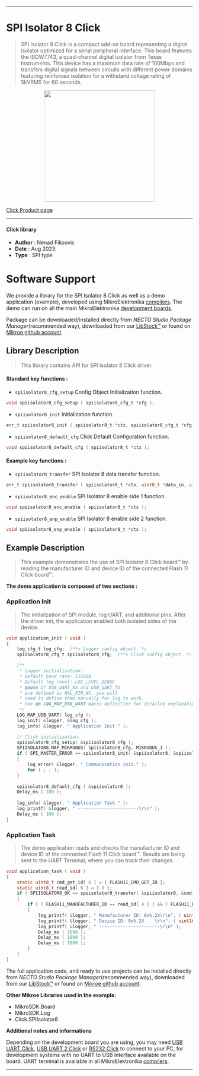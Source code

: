 
---
# SPI Isolator 8 Click

> SPI Isolator 8 Click is a compact add-on board representing a digital isolator optimized for a serial peripheral interface. This board features the ISOW7743, a quad-channel digital isolator from Texas Instruments. This device has a maximum data rate of 100Mbps and transfers digital signals between circuits with different power domains featuring reinforced isolation for a withstand voltage rating of 5kVRMS for 60 seconds.

<p align="center">
  <img src="https://download.mikroe.com/images/click_for_ide/spiisolator8_click.png" height=300px>
</p>

[Click Product page](https://www.mikroe.com/spi-isolator-8-click)

---


#### Click library

- **Author**        : Nenad Filipovic
- **Date**          : Aug 2023.
- **Type**          : SPI type


# Software Support

We provide a library for the SPI Isolator 8 Click
as well as a demo application (example), developed using MikroElektronika
[compilers](https://www.mikroe.com/necto-studio).
The demo can run on all the main MikroElektronika [development boards](https://www.mikroe.com/development-boards).

Package can be downloaded/installed directly from *NECTO Studio Package Manager*(recommended way), downloaded from our [LibStock&trade;](https://libstock.mikroe.com) or found on [Mikroe github account](https://github.com/MikroElektronika/mikrosdk_click_v2/tree/master/clicks).

## Library Description

> This library contains API for SPI Isolator 8 Click driver.

#### Standard key functions :

- `spiisolator8_cfg_setup` Config Object Initialization function.
```c
void spiisolator8_cfg_setup ( spiisolator8_cfg_t *cfg );
```

- `spiisolator8_init` Initialization function.
```c
err_t spiisolator8_init ( spiisolator8_t *ctx, spiisolator8_cfg_t *cfg );
```

- `spiisolator8_default_cfg` Click Default Configuration function.
```c
void spiisolator8_default_cfg ( spiisolator8_t *ctx );
```

#### Example key functions :

- `spiisolator8_transfer` SPI Isolator 8 data transfer function.
```c
err_t spiisolator8_transfer ( spiisolator8_t *ctx, uint8_t *data_in, uint8_t *data_out, uint8_t len );
```

- `spiisolator8_enc_enable` SPI Isolator 8 enable side 1 function.
```c
void spiisolator8_enc_enable ( spiisolator8_t *ctx );
```

- `spiisolator8_enp_enable` SPI Isolator 8 enable side 2 function.
```c
void spiisolator8_enp_enable ( spiisolator8_t *ctx );
```

## Example Description

> This example demonstrates the use of SPI Isolator 8 Click board™ 
> by reading the manufacturer ID and device ID 
> of the connected Flash 11 Click board™.

**The demo application is composed of two sections :**

### Application Init

> The initialization of SPI module, log UART, and additional pins.
> After the driver init, the application enabled both isolated sides of the device.

```c
void application_init ( void )
{
    log_cfg_t log_cfg;  /**< Logger config object. */
    spiisolator8_cfg_t spiisolator8_cfg;  /**< Click config object. */

    /** 
     * Logger initialization.
     * Default baud rate: 115200
     * Default log level: LOG_LEVEL_DEBUG
     * @note If USB_UART_RX and USB_UART_TX 
     * are defined as HAL_PIN_NC, you will 
     * need to define them manually for log to work. 
     * See @b LOG_MAP_USB_UART macro definition for detailed explanation.
     */
    LOG_MAP_USB_UART( log_cfg );
    log_init( &logger, &log_cfg );
    log_info( &logger, " Application Init " );

    // Click initialization.
    spiisolator8_cfg_setup( &spiisolator8_cfg );
    SPIISOLATOR8_MAP_MIKROBUS( spiisolator8_cfg, MIKROBUS_1 );
    if ( SPI_MASTER_ERROR == spiisolator8_init( &spiisolator8, &spiisolator8_cfg ) )
    {
        log_error( &logger, " Communication init." );
        for ( ; ; );
    }
    
    spiisolator8_default_cfg ( &spiisolator8 );
    Delay_ms ( 100 );
    
    log_info( &logger, " Application Task " );
    log_printf( &logger, " -----------------------\r\n" );
    Delay_ms ( 100 );
}
```

### Application Task

> The demo application reads and checks the manufacturer ID and 
> device ID of the connected Flash 11 Click board™. 
> Results are being sent to the UART Terminal, where you can track their changes.

```c
void application_task ( void )
{
    static uint8_t cmd_get_id[ 6 ] = { FLASH11_CMD_GET_ID };
    static uint8_t read_id[ 6 ] = { 0 };
    if ( SPIISOLATOR8_OK == spiisolator8_transfer( &spiisolator8, &cmd_get_id[ 0 ], &read_id[ 0 ], 6 ) )
    {
        if ( ( FLASH11_MANUFACTURER_ID == read_id[ 4 ] ) && ( FLASH11_DEVICE_ID == read_id[ 5 ] ) )
        {
            log_printf( &logger, " Manufacturer ID: 0x%.2X\r\n", ( uint16_t ) read_id[ 4 ] );
            log_printf( &logger, " Device ID: 0x%.2X    \r\n", ( uint16_t ) read_id[ 5 ] );
            log_printf( &logger, " -----------------------\r\n" );
            Delay_ms ( 1000 );
            Delay_ms ( 1000 );
            Delay_ms ( 1000 );
        }
    }
}
```

The full application code, and ready to use projects can be installed directly from *NECTO Studio Package Manager*(recommended way), downloaded from our [LibStock&trade;](https://libstock.mikroe.com) or found on [Mikroe github account](https://github.com/MikroElektronika/mikrosdk_click_v2/tree/master/clicks).

**Other Mikroe Libraries used in the example:**

- MikroSDK.Board
- MikroSDK.Log
- Click.SPIIsolator8

**Additional notes and informations**

Depending on the development board you are using, you may need
[USB UART Click](https://www.mikroe.com/usb-uart-click),
[USB UART 2 Click](https://www.mikroe.com/usb-uart-2-click) or
[RS232 Click](https://www.mikroe.com/rs232-click) to connect to your PC, for
development systems with no UART to USB interface available on the board. UART
terminal is available in all MikroElektronika
[compilers](https://shop.mikroe.com/compilers).

---

